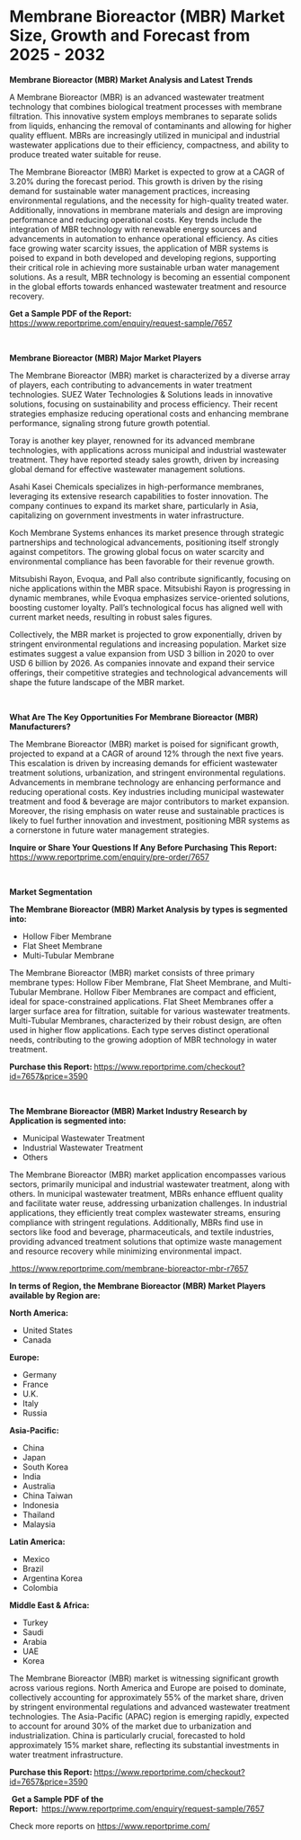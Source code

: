 <p><h1>Membrane Bioreactor (MBR) Market Size, Growth and Forecast from 2025 - 2032</h1></p><p><strong>Membrane Bioreactor (MBR) Market Analysis and Latest Trends</strong></p>
<p><p>A Membrane Bioreactor (MBR) is an advanced wastewater treatment technology that combines biological treatment processes with membrane filtration. This innovative system employs membranes to separate solids from liquids, enhancing the removal of contaminants and allowing for higher quality effluent. MBRs are increasingly utilized in municipal and industrial wastewater applications due to their efficiency, compactness, and ability to produce treated water suitable for reuse.</p><p>The Membrane Bioreactor (MBR) Market is expected to grow at a CAGR of 3.20% during the forecast period. This growth is driven by the rising demand for sustainable water management practices, increasing environmental regulations, and the necessity for high-quality treated water. Additionally, innovations in membrane materials and design are improving performance and reducing operational costs. Key trends include the integration of MBR technology with renewable energy sources and advancements in automation to enhance operational efficiency. As cities face growing water scarcity issues, the application of MBR systems is poised to expand in both developed and developing regions, supporting their critical role in achieving more sustainable urban water management solutions. As a result, MBR technology is becoming an essential component in the global efforts towards enhanced wastewater treatment and resource recovery.</p></p>
<p><strong>Get a Sample PDF of the Report:&nbsp;</strong> <a href="https://www.reportprime.com/enquiry/request-sample/7657?utm_campaign=3321&utm_medium=2&utm_source=Github&utm_content=ia&utm_term=19032025&utm_id=membrane-bioreactor-mbr">https://www.reportprime.com/enquiry/request-sample/7657</a></p>
<p>&nbsp;</p>
<p><strong>Membrane Bioreactor (MBR) Major Market Players</strong></p>
<p><p>The Membrane Bioreactor (MBR) market is characterized by a diverse array of players, each contributing to advancements in water treatment technologies. SUEZ Water Technologies & Solutions leads in innovative solutions, focusing on sustainability and process efficiency. Their recent strategies emphasize reducing operational costs and enhancing membrane performance, signaling strong future growth potential.</p><p>Toray is another key player, renowned for its advanced membrane technologies, with applications across municipal and industrial wastewater treatment. They have reported steady sales growth, driven by increasing global demand for effective wastewater management solutions.</p><p>Asahi Kasei Chemicals specializes in high-performance membranes, leveraging its extensive research capabilities to foster innovation. The company continues to expand its market share, particularly in Asia, capitalizing on government investments in water infrastructure.</p><p>Koch Membrane Systems enhances its market presence through strategic partnerships and technological advancements, positioning itself strongly against competitors. The growing global focus on water scarcity and environmental compliance has been favorable for their revenue growth.</p><p>Mitsubishi Rayon, Evoqua, and Pall also contribute significantly, focusing on niche applications within the MBR space. Mitsubishi Rayon is progressing in dynamic membranes, while Evoqua emphasizes service-oriented solutions, boosting customer loyalty. Pall’s technological focus has aligned well with current market needs, resulting in robust sales figures.</p><p>Collectively, the MBR market is projected to grow exponentially, driven by stringent environmental regulations and increasing population. Market size estimates suggest a value expansion from USD 3 billion in 2020 to over USD 6 billion by 2026. As companies innovate and expand their service offerings, their competitive strategies and technological advancements will shape the future landscape of the MBR market.</p></p>
<p>&nbsp;</p>
<p><strong>What Are The Key Opportunities For Membrane Bioreactor (MBR) Manufacturers?</strong></p>
<p><p>The Membrane Bioreactor (MBR) market is poised for significant growth, projected to expand at a CAGR of around 12% through the next five years. This escalation is driven by increasing demands for efficient wastewater treatment solutions, urbanization, and stringent environmental regulations. Advancements in membrane technology are enhancing performance and reducing operational costs. Key industries including municipal wastewater treatment and food & beverage are major contributors to market expansion. Moreover, the rising emphasis on water reuse and sustainable practices is likely to fuel further innovation and investment, positioning MBR systems as a cornerstone in future water management strategies.</p></p>
<p><strong>Inquire or Share Your Questions If Any Before Purchasing This Report:</strong> <a href="https://www.reportprime.com/enquiry/pre-order/7657?utm_campaign=3321&utm_medium=2&utm_source=Github&utm_content=ia&utm_term=19032025&utm_id=membrane-bioreactor-mbr">https://www.reportprime.com/enquiry/pre-order/7657</a></p>
<p>&nbsp;</p>
<p><strong>Market Segmentation</strong></p>
<p><strong>The Membrane Bioreactor (MBR) Market Analysis by types is segmented into:</strong></p>
<p><ul><li>Hollow Fiber Membrane</li><li>Flat Sheet Membrane</li><li>Multi-Tubular Membrane</li></ul></p>
<p><p>The Membrane Bioreactor (MBR) market consists of three primary membrane types: Hollow Fiber Membrane, Flat Sheet Membrane, and Multi-Tubular Membrane. Hollow Fiber Membranes are compact and efficient, ideal for space-constrained applications. Flat Sheet Membranes offer a larger surface area for filtration, suitable for various wastewater treatments. Multi-Tubular Membranes, characterized by their robust design, are often used in higher flow applications. Each type serves distinct operational needs, contributing to the growing adoption of MBR technology in water treatment.</p></p>
<p><strong>Purchase this Report:&nbsp;</strong><a href="https://www.reportprime.com/checkout?id=7657&price=3590&utm_campaign=3321&utm_medium=2&utm_source=Github&utm_content=ia&utm_term=19032025&utm_id=membrane-bioreactor-mbr">https://www.reportprime.com/checkout?id=7657&price=3590</a></p>
<p>&nbsp;</p>
<p><strong>The Membrane Bioreactor (MBR) Market Industry Research by Application is segmented into:</strong></p>
<p><ul><li>Municipal Wastewater Treatment</li><li>Industrial Wastewater Treatment</li><li>Others</li></ul></p>
<p><p>The Membrane Bioreactor (MBR) market application encompasses various sectors, primarily municipal and industrial wastewater treatment, along with others. In municipal wastewater treatment, MBRs enhance effluent quality and facilitate water reuse, addressing urbanization challenges. In industrial applications, they efficiently treat complex wastewater streams, ensuring compliance with stringent regulations. Additionally, MBRs find use in sectors like food and beverage, pharmaceuticals, and textile industries, providing advanced treatment solutions that optimize waste management and resource recovery while minimizing environmental impact.</p></p>
<p><a href="https://www.reportprime.com/membrane-bioreactor-mbr-r7657?utm_campaign=3321&utm_medium=2&utm_source=Github&utm_content=ia&utm_term=19032025&utm_id=membrane-bioreactor-mbr">&nbsp;https://www.reportprime.com/membrane-bioreactor-mbr-r7657</a></p>
<p><strong>In terms of Region, the Membrane Bioreactor (MBR) Market Players available by Region are:</strong></p>
<p>
    <p> <strong> North America: </strong>
        <ul>
            <li>United States</li>
            <li>Canada</li>
        </ul>
        </p> 
    <p> <strong> Europe: </strong>
        <ul>
            <li>Germany</li>
            <li>France</li>
            <li>U.K.</li>
            <li>Italy</li>
            <li>Russia</li>
        </ul>
        </p> 
    <p> <strong> Asia-Pacific: </strong>
        <ul>
            <li>China</li>
            <li>Japan</li>
            <li>South Korea</li>
            <li>India</li>
            <li>Australia</li>
            <li>China Taiwan</li>
            <li>Indonesia</li>
            <li>Thailand</li>
            <li>Malaysia</li>
        </ul>
        </p> 
    <p> <strong> Latin America: </strong>
        <ul>
            <li>Mexico</li>
            <li>Brazil</li>
            <li>Argentina Korea</li>
            <li>Colombia</li>
        </ul>
        </p> 
    <p> <strong> Middle East & Africa: </strong>
        <ul>
            <li>Turkey</li>
            <li>Saudi</li>
            <li>Arabia</li>
            <li>UAE</li>
            <li>Korea</li>
        </ul>
    </p>
    </p>
<p><p>The Membrane Bioreactor (MBR) market is witnessing significant growth across various regions. North America and Europe are poised to dominate, collectively accounting for approximately 55% of the market share, driven by stringent environmental regulations and advanced wastewater treatment technologies. The Asia-Pacific (APAC) region is emerging rapidly, expected to account for around 30% of the market due to urbanization and industrialization. China is particularly crucial, forecasted to hold approximately 15% market share, reflecting its substantial investments in water treatment infrastructure.</p></p>
<p><strong>Purchase this Report: </strong><a href="https://www.reportprime.com/checkout?id=7657&price=3590&utm_campaign=3321&utm_medium=2&utm_source=Github&utm_content=ia&utm_term=19032025&utm_id=membrane-bioreactor-mbr">https://www.reportprime.com/checkout?id=7657&price=3590</a></p>
<p>&nbsp;<strong>Get a Sample PDF of the Report:&nbsp;&nbsp;</strong><a href="https://www.reportprime.com/enquiry/request-sample/7657?utm_campaign=3321&utm_medium=2&utm_source=Github&utm_content=ia&utm_term=19032025&utm_id=membrane-bioreactor-mbr">https://www.reportprime.com/enquiry/request-sample/7657</a></p>
<p><strong></strong></p>
<p>Check more reports on <a href="https://www.reportprime.com/?utm_campaign=3321&utm_medium=2&utm_source=Github&utm_content=ia&utm_term=19032025&utm_id=membrane-bioreactor-mbr">https://www.reportprime.com/</a></p>